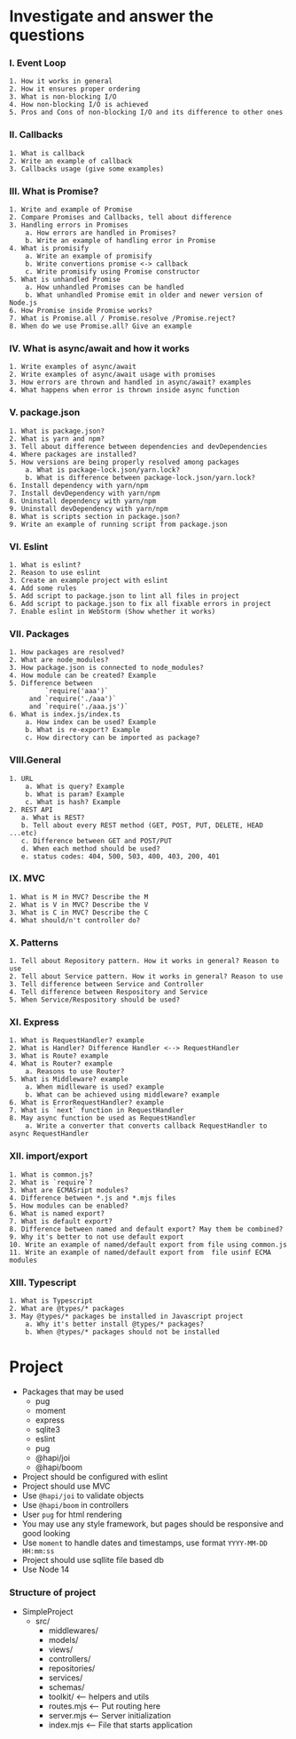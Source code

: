 # Investigate and answer the questions

### I. Event Loop
    1. How it works in general
	2. How it ensures proper ordering
	3. What is non-blocking I/O
	4. How non-blocking I/O is achieved
	5. Pros and Cons of non-blocking I/O and its difference to other ones

### II. Callbacks
    1. What is callback
	2. Write an example of callback
	3. Callbacks usage (give some examples)

### III. What is Promise?
	1. Write and example of Promise
	2. Compare Promises and Callbacks, tell about difference
	3. Handling errors in Promises
	    a. How errors are handled in Promises?
	    b. Write an example of handling error in Promise
	4. What is promisify
	    a. Write an example of promisify
	    b. Write convertions promise <-> callback
	    c. Write promisify using Promise constructor
    5. What is unhandled Promise
        a. How unhandled Promises can be handled
        b. What unhandled Promise emit in older and newer version of Node.js
    6. How Promise inside Promise works?
    7. What is Promise.all / Promise.resolve /Promise.reject?
    8. When do we use Promise.all? Give an example

### IV. What is async/await and how it works
	1. Write examples of async/await
	2. Write examples of async/await usage with promises
	3. How errors are thrown and handled in async/await? examples
	4. What happens when error is thrown inside async function

### V. package.json
    1. What is package.json?
    2. What is yarn and npm?
    3. Tell about difference between dependencies and devDependencies
    4. Where packages are installed?
    5. How versions are being properly resolved among packages
        a. What is package-lock.json/yarn.lock?
        b. What is difference between package-lock.json/yarn.lock?
    6. Install dependency with yarn/npm
    7. Install devDependency with yarn/npm
    8. Uninstall dependency with yarn/npm
    9. Uninstall devDependency with yarn/npm
    8. What is scripts section in package.json?
    9. Write an example of running script from package.json


### VI. Eslint
    1. What is eslint?
    2. Reason to use eslint
    3. Create an example project with eslint
    4. Add some rules
    5. Add script to package.json to lint all files in project
    6. Add script to package.json to fix all fixable errors in project
    7. Enable eslint in WebStorm (Show whether it works)

### VII. Packages
    1. How packages are resolved?
    2. What are node_modules?
    3. How package.json is connected to node_modules?
    4. How module can be created? Example
    5. Difference between
             `require('aaa')`
         and `require('./aaa')`
         and `require('./aaa.js')`
    6. What is index.js/index.ts
        a. How index can be used? Example
        b. What is re-export? Example
        c. How directory can be imported as package?


### VIII.General
    1. URL
        a. What is query? Example
        b. What is param? Example
        c. What is hash? Example
    2. REST API
       a. What is REST?
       b. Tell about every REST method (GET, POST, PUT, DELETE, HEAD ...etc)
       c. Difference between GET and POST/PUT
       d. When each method should be used?
       e. status codes: 404, 500, 503, 400, 403, 200, 401

### IX. MVC
    1. What is M in MVC? Describe the M
    2. What is V in MVC? Describe the V
    3. What is C in MVC? Describe the C
    4. What should/n't controller do?

### X. Patterns
    1. Tell about Repository pattern. How it works in general? Reason to use
    2. Tell about Service pattern. How it works in general? Reason to use
    3. Tell difference between Service and Controller
    4. Tell difference between Respository and Service
    5. When Service/Respository should be used?

### XI. Express
    1. What is RequestHandler? example
    2. What is Handler? Difference Handler <--> RequestHandler
    3. What is Route? example
    4. What is Router? example
        a. Reasons to use Router?
    5. What is Middleware? example
        a. When midlleware is used? example
        b. What can be achieved using middleware? example
    6. What is ErrorRequestHandler? example
    7. What is `next` function in RequestHandler
    8. May async function be used as RequestHandler
        a. Write a converter that converts callback RequestHandler to async RequestHandler

### XII. import/export
    1. What is common.js?
    2. What is `require`?
    3. What are ECMASript modules?
    4. Difference between *.js and *.mjs files
    5. How modules can be enabled?
    6. What is named export?
    7. What is default export?
    8. Difference between named and default export? May them be combined?
    9. Why it's better to not use default export
    10. Write an example of named/default export from file using common.js
    11. Write an example of named/default export from  file usinf ECMA modules

### XIII. Typescript
    1. What is Typescript
    2. What are @types/* packages
    3. May @types/* packages be installed in Javascript project
        a. Why it's better install @types/* packages?
        b. When @types/* packages should not be installed

# Project

* Packages that may be used
    * pug
    * moment
    * express
    * sqlite3
    * eslint
    * pug
    * @hapi/joi
    * @hapi/boom
* Project should be configured with eslint
* Project should use MVC
* Use `@hapi/joi` to validate objects
* Use `@hapi/boom` in controllers
* User `pug` for html rendering
* You may use any style framework, but pages should be responsive and good looking
* Use `moment` to handle dates and timestamps, use format `YYYY-MM-DD HH:mm:ss`
* Project should use sqllite file based db
* Use Node 14

### Structure of project
- SimpleProject
    - src/
        - middlewares/
        - models/
        - views/
        - controllers/
        - repositories/
        - services/
        - schemas/
        - toolkit/ <-- helpers and utils
        - routes.mjs <-- Put routing here
        - server.mjs <-- Server initialization
        - index.mjs <-- File that starts application
